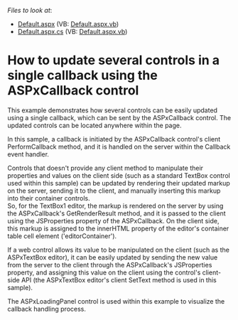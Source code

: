<!-- default file list -->
*Files to look at*:

* [Default.aspx](./CS/WebSite/Default.aspx) (VB: [Default.aspx.vb](./VB/WebSite/Default.aspx.vb))
* [Default.aspx.cs](./CS/WebSite/Default.aspx.cs) (VB: [Default.aspx.vb](./VB/WebSite/Default.aspx.vb))
<!-- default file list end -->
# How to update several controls in a single callback using the ASPxCallback control


<p>This example demonstrates how several controls can be easily updated using a single callback, which can be sent by the ASPxCallback control. The updated controls can be located anywhere within the page.</p><p>In this sample, a callback is initiated by the ASPxCallback control's client PerformCallback method, and it is handled on the server within the Callback event handler. </p><p>Controls that doesn't provide any client method to manipulate their properties and values on the client side (such as a standard TextBox control used within this sample) can be updated by rendering their updated markup on the server, sending it to the client, and manually inserting this markup into their container controls.<br />
So, for the TextBox1 editor, the markup is rendered on the server by using the ASPxCallback's GetRenderResult method, and it is passed to the client using the JSProperties property of the ASPxCallback. On the client side, this markup is assigned to the innerHTML property of the editor's container table cell element ('editorContainer').</p><p>If a web control allows its value to be manipulated on the client (such as the ASPxTextBox editor), it can be easily updated by sending the new value from the server to the client through the ASPxCallback's JSProperties property, and assigning this value on the client using the control's client-side API (the ASPxTextBox editor's client SetText method is used in this sample).</p><p>The ASPxLoadingPanel control is used within this example to visualize the callback handling process.</p>

<br/>


